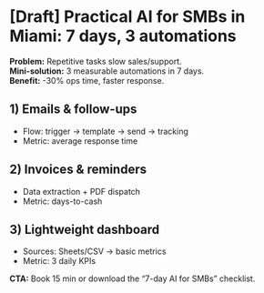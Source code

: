 # [Draft] Practical AI for SMBs in Miami: 7 days, 3 automations
**Problem:** Repetitive tasks slow sales/support.  
**Mini-solution:** 3 measurable automations in 7 days.  
**Benefit:** -30% ops time, faster response.

## 1) Emails & follow-ups
- Flow: trigger → template → send → tracking
- Metric: average response time

## 2) Invoices & reminders
- Data extraction + PDF dispatch
- Metric: days-to-cash

## 3) Lightweight dashboard
- Sources: Sheets/CSV → basic metrics
- Metric: 3 daily KPIs

**CTA:** Book 15 min or download the “7-day AI for SMBs” checklist.
